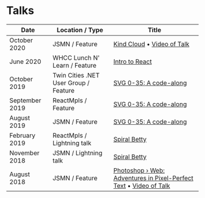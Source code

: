# Talks

| Date           | Location / Type                       | Title                                                                                                                                                                  |
| -------------- | ------------------------------------- | ---------------------------------------------------------------------------------------------------------------------------------------------------------------------- |
| October 2020   | JSMN / Feature        | [Kind Cloud](https://jsmn.kindcloud.app) • [Video of Talk](https://www.youtube.com/watch?v=KEWTcc4kZdo&t=994s)                                                                                                    |
| June 2020      | WHCC Lunch N' Learn / Feature         | [Intro to React](https://github.com/shalanah/intro-to-react)                                                                                                           |
| October 2019   | Twin Cities .NET User Group / Feature | [SVG 0-35: A code-along](./2019-10_SVG-0-35_Net.md)                                                                                                                    |
| September 2019 | ReactMpls / Feature                   | [SVG 0-35: A code-along](./2019-09_SVG-0-35_ReactMpls.md)                                                                                                              |
| August 2019    | JSMN / Feature                        | [SVG 0-35: A code-along](./2019-08_SVG-0-35_JSMN.md)                                                                                                                   |
| February 2019  | ReactMpls / Lightning talk            | [Spiral Betty](https://docs.google.com/presentation/d/1-kLNUhVkpo2nxZsraMpHcjtfItZTqFkVUC3hmJU1orQ/edit?usp=sharing)                                                   |
| November 2018  | JSMN / Lightning talk                 | [Spiral Betty](https://docs.google.com/presentation/d/1-kLNUhVkpo2nxZsraMpHcjtfItZTqFkVUC3hmJU1orQ/edit?usp=sharing)                                                   |
| August 2018    | JSMN / Feature                        | [Photoshop › Web: Adventures in Pixel-Perfect Text](https://docs.google.com/presentation/d/1Vk0OnUSUkvvBIiQdzJVvtHMCjGAWYWwf6r5c2N0_33g/edit#slide=id.g242018ca03_0_0) • [Video of Talk](https://www.youtube.com/watch?v=dEzZF6LSTA0&) |

